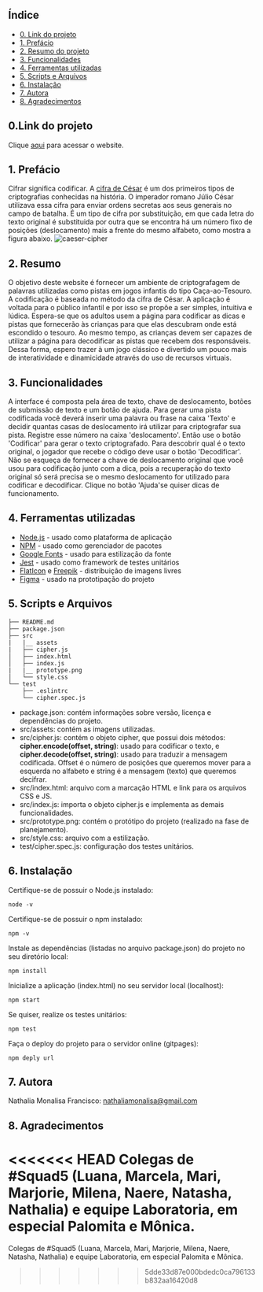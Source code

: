 ## Índice
* [0. Link do projeto](#0.link-do-projeto)
* [1. Prefácio](#1-prefácio)
* [2. Resumo do projeto](#2-resumo-do-projeto)
* [3. Funcionalidades](#3-funcionalidades)
* [4. Ferramentas utilizadas](#4-ferramentas-utilizadas)
* [5. Scripts e Arquivos](#5-scripts-e-arquivos)
* [6. Instalação](#6-instalação)
* [7. Autora](#7-autora)
* [8. Agradecimentos](#8-agradecimentos)


## 0.Link do projeto
Clique [aqui]() para acessar o website.


## 1. Prefácio
Cifrar significa codificar. A [cifra de
César](https://pt.wikipedia.org/wiki/Cifra_de_C%C3%A9sar) é um dos primeiros
tipos de criptografias conhecidas na história. O imperador romano Júlio César
utilizava essa cifra para enviar ordens secretas aos seus generais no campo de
batalha. É um
tipo de cifra por substituição, em que cada letra do texto original é
substituida por outra que se encontra há um número fixo de posições
(deslocamento) mais a frente do mesmo alfabeto, como mostra a figura abaixo.
![caeser-cipher](https://user-images.githubusercontent.com/11894994/60990999-07ffdb00-a320-11e9-87d0-b7c291bc4cd1.png)


## 2. Resumo
O objetivo deste website é fornecer um ambiente de criptografagem de palavras utilizadas como pistas em jogos infantis do tipo Caça-ao-Tesouro. A codificação é baseada no método da cifra de César. A aplicação é voltada para o público infantil e por isso se propõe a ser simples, intuitiva e lúdica. Espera-se que os adultos usem a página para codificar as dicas e pistas que fornecerão às crianças para que elas descubram onde está escondido o tesouro. Ao mesmo tempo, as crianças devem ser capazes de utilizar a página para decodificar as pistas que recebem dos responsáveis. Dessa forma, espero trazer à um jogo clássico e divertido um pouco mais de interatividade e dinamicidade através do uso de recursos virtuais.

## 3. Funcionalidades
A interface é composta pela área de texto, chave de deslocamento, botões de submissão de texto e um botão de ajuda. Para gerar uma pista codificada você deverá inserir uma palavra ou frase na caixa 'Texto' e decidir quantas casas de deslocamento irá utilizar para criptografar sua pista. Registre esse número na caixa 'deslocamento'. Então use o botão 'Codificar' para gerar o texto criptografado. Para descobrir qual é o texto original, o jogador que recebe o código deve usar o botão 'Decodificar'. Não se esqueça de fornecer a chave de deslocamento original que você usou para codificação junto com a dica, pois a recuperação do texto original só será precisa se o mesmo deslocamento for utilizado para codificar e decodificar. Clique no botão 'Ajuda'se quiser dicas de funcionamento.

## 4. Ferramentas utilizadas
* [Node.js](https://nodejs.org/en/) - usado como plataforma de aplicação 
* [NPM](https://www.npmjs.com/) - usado como gerenciador de pacotes
* [Google Fonts](https://fonts.google.com/) - usado para estilização da fonte
* [Jest](https://jestjs.io/pt-BR/) - usado como framework de testes unitários
* [FlatIcon](https://www.flaticon.com/) e [Freepik](https://br.freepik.com/) - distribuição de imagens livres
* [Figma](https://www.figma.com/) - usado na prototipação do projeto

## 5. Scripts e Arquivos

```
├── README.md
├── package.json
├── src
|   |__ assets
|   ├── cipher.js
│   ├── index.html
│   ├── index.js
|   |__ prototype.png
│   └── style.css
└── test
    ├── .eslintrc
    └── cipher.spec.js
```
* package.json: contém informações sobre versão, licença e dependências do projeto.
* src/assets: contém as imagens utilizadas.
* src/cipher.js: contém o objeto cipher, que possui dois métodos: __cipher.encode(offset, string)__: usado para codificar o texto, e __cipher.decode(offset, string)__: usado para traduzir a mensagem codificada. Offset é o número de posições que queremos mover para a esquerda no alfabeto e string é a mensagem (texto) que queremos decifrar.
* src/index.html: arquivo com a marcação HTML e link para os arquivos CSS e JS.
* src/index.js: importa o objeto cipher.js e implementa as demais funcionalidades.
* src/prototype.png: contém o protótipo do projeto (realizado na fase de planejamento).
* src/style.css: arquivo com a estilização.
* test/cipher.spec.js: configuração dos testes unitários.

## 6. Instalação
Certifique-se de possuir o Node.js instalado:
```
node -v
```
Certifique-se de possuir o npm instalado:
```
npm -v
```
Instale as dependências (listadas no arquivo package.json) do projeto no seu diretório local:
```
npm install
```
Inicialize a aplicação (index.html) no seu servidor local (localhost):
```
npm start
```
Se quiser, realize os testes unitários:
```
npm test
```
Faça o deploy do projeto para o servidor online (gitpages):
```
npm deply url
```

## 7. Autora
Nathalia Monalisa Francisco: nathaliamonalisa@gmail.com

## 8. Agradecimentos
<<<<<<< HEAD
Colegas de #Squad5 (Luana, Marcela, Mari, Marjorie, Milena, Naere, Natasha, Nathalia) e equipe Laboratoria, em especial Palomita e Mônica.
=======
Colegas de #Squad5 (Luana, Marcela, Mari, Marjorie, Milena, Naere, Natasha, Nathalia) e equipe Laboratoria, em especial Palomita e Mônica.
>>>>>>> 5dde33d87e000bdedc0ca796133b832aa16420d8
